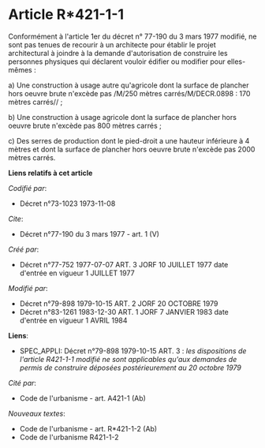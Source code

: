 # Article R*421-1-1

Conformément à l'article 1er du décret n° 77-190 du 3 mars 1977 modifié, ne sont pas tenues de recourir à un architecte pour
établir le projet architectural à joindre à la demande d'autorisation de construire les personnes physiques qui déclarent
vouloir édifier ou modifier pour elles-mêmes :

a) Une construction à usage autre qu'agricole dont la surface de plancher hors oeuvre brute n'excède pas /M/250 mètres
carrés/M/DECR.0898 : 170 mètres carrés// ;

b) Une construction à usage agricole dont la surface de plancher hors oeuvre brute n'excède pas 800 mètres carrés ;

c) Des serres de production dont le pied-droit a une hauteur inférieure à 4 mètres et dont la surface de plancher hors oeuvre
brute n'excède pas 2000 mètres carrés.

**Liens relatifs à cet article**

_Codifié par_:

  - Décret n°73-1023 1973-11-08

_Cite_:

  - Décret n°77-190 du 3 mars 1977 - art. 1 (V)

_Créé par_:

  - Décret n°77-752 1977-07-07 ART. 3 JORF 10 JUILLET 1977 date d'entrée en vigueur 1 JUILLET 1977

_Modifié par_:

  - Décret n°79-898 1979-10-15 ART. 2 JORF 20 OCTOBRE 1979
  - Décret n°83-1261 1983-12-30 ART. 1 JORF 7 JANVIER 1983 date d'entrée en vigueur 1 AVRIL 1984

**Liens**:

  - SPEC_APPLI: Décret n°79-898 1979-10-15 ART. 3 : *les dispositions de l'article R421-1-1 modifié ne sont applicables qu'aux demandes de permis de construire déposées postérieurement au 20 octobre 1979*

_Cité par_:

  - Code de l'urbanisme - art. A421-1 (Ab)

_Nouveaux textes_:

  - Code de l'urbanisme - art. R*421-1-2 (Ab)
  - Code de l'urbanisme R421-1-2
